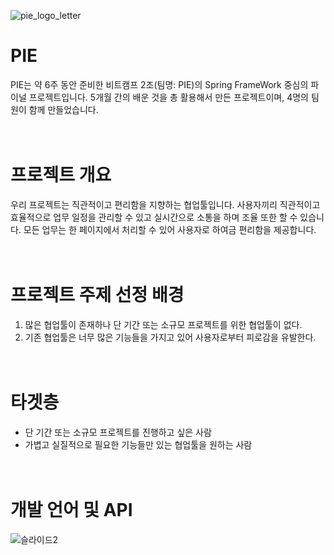![pie_logo_letter](https://user-images.githubusercontent.com/67107008/106469335-80218900-64e2-11eb-8d78-391fcdc5233c.png)

# PIE
PIE는 약 6주 동안 준비한 비트캠프 2조(팀명: PIE)의 Spring FrameWork 중심의 파이널 프로젝트입니다. 5개월 간의 배운 것을 총 활용해서 만든 프로젝트이며, 4명의 팀원이 함께 만들었습니다.
<br><br><br>
# 프로젝트 개요
우리 프로젝트는 직관적이고 편리함을 지향하는 협업툴입니다. 사용자끼리 직관적이고 효율적으로 업무 일정을 관리할 수 있고 실시간으로 소통을 하며 조율 또한 할 수 있습니다. 모든 업무는 한 페이지에서 처리할 수 있어 사용자로 하여금 편리함을 제공합니다.
<br><br><br>
# 프로젝트 주제 선정 배경
1. 많은 협업툴이 존재하나 단 기간 또는 소규모 프로젝트를 위한 협업툴이 없다.
2. 기존 협업툴은 너무 많은 기능들을 가지고 있어 사용자로부터 피로감을 유발한다.
<br><br><br>
# 타겟층
- 단 기간 또는 소규모 프로젝트를 진행하고 싶은 사람
- 가볍고 실질적으로 필요한 기능들만 있는 협업툴을 원하는 사람
<br><br><br>

# 개발 언어 및 API
![슬라이드2](https://user-images.githubusercontent.com/67107008/106383967-e4254e00-640b-11eb-883d-aa3f4beacf99.png)
